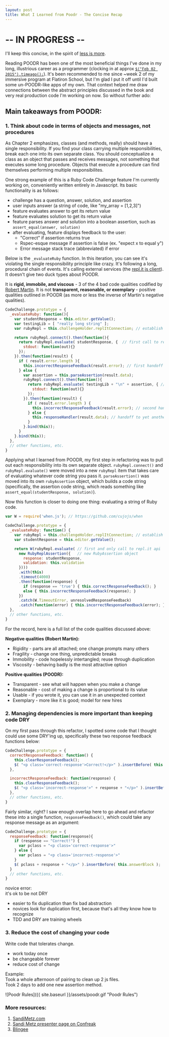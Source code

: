 ```yaml
---
layout: post
title: What I Learned from Poodr - The Concise Recap
---
```


# -- IN PROGRESS --

I'll keep this concise, in the spirit of [less is more](http://confreaks.tv/videos/goruco2011-less-the-path-to-better-design).

Reading POODR has been one of the most beneficial things I've done in my long, illustrious career as a programmer (clocking in at approx [`$("Feb 02 2015").timeago();`](http://timeago.yarp.com/)). It's been recommended to me since ~week 2 of my immersive program at Flatiron School, but I'm glad I put it off until I'd built some un-POODR-like apps of my own. That context helped me draw connections between the abstract principles discussed in the book and very real production code I'm working on now. So without further ado:

## Main takeaways from POODR:

### 1. Think about code in terms of objects and messages, not procedures

As Chapter 2 emphasizes, classes (and methods, really) should have a single responsibility. If you find your class carrying multiple responsibilities, break each one into its own separate class. You should conceptualize a class as an object that passes and receives messages, not something that executes some long procedure. Objects that execute a procedure can find themselves performing multiple responsibilites.

One strong example of this is a Ruby Code Challenge feature I'm currently working on, conveniently written entirely in Javascript. Its basic functionality is as follows:

- challenge has a question, answer, solution, and assertion
- user inputs answer (a string of code, like "my_array = [1,2,3]")
- feature evaluates answer to get its return value
- feature evaluates solution to get its return value
- feature parses answer and solution into a boolean assertion, such as `assert_equal(answer, solution)`
- after evaluating, feature displays feedback to the user:
    - "Correct" if assertion returns true
    - Rspec-esque message if assertion is false (ex. "expect x to equal y")
    - Error message stack trace (abbreviated) if error

Below is the `_evaluateRuby` function. In this iteration, you can see it's violating the single responsibility principle like crazy. It's following a long, procedural chain of events. It's calling external services (the [repl.it js client](https://github.com/replit/ReplitClient.js)). It doesn't give two duck types about POODR.

It is **rigid, immobile, and viscous** - 3 of the 4 bad code qualities codified by [Robert Martin](http://blog.cleancoder.com/). It is not **transparent, reasonable, or exemplary** - positive qualities outlined in POODR (as more or less the inverse of Martin's negative qualities).

```javascript
CodeChallenge.prototype = {
  _evaluateRuby: function(){
    var studentResponse = this.editor.getValue();
    var testingLib = [ "really long string" ];
    var rubyRepl = this.challengeHolder.replItConnection; // establish connection to repl.it client

    return rubyRepl.connect().then(function(){
      return rubyRepl.evaluate( studentResponse, {  // first call to repl.it api
        stdout: function(out){}
      });
    }).then(function(result) {
      if ( result.error.length ){
        this.incorrectResponseFeedback(result.error); // first handoff to error handler
      } else {
        var assertion = this.parseAssertion(result.data);
        rubyRepl.connect().then(function(){
          return rubyRepl.evaluate( testingLib + "\n" + assertion, { // second call to repl.it api
            stdout: function(out){}
          });
        }).then(function(result) {
          if ( result.error.length ) {
            this.incorrectResponseFeedback(result.error); // second handoff to error handler
          } else {
            this.responseHandler(result.data); // handoff to yet another function to display Correct/Incorrect response
          }
        }.bind(this));
      }
    }.bind(this));
  },
  // other functions, etc.
}
```

Applying what I learned from POODR, my first step in refactoring was to pull out each responsibility into its own separate object. `rubyRepl.connect()` and `rubyRepl.evaluate()` were moved into a new `rubyRepl` item that takes care of evaluating whatever code string you pass it. `parseAssertion()` was moved into its own `rubyAssertion` object, which builds a code string (specifically, the assertion code string, which reads something like `assert_equal(studentResponse, solution)`).

Now this function is closer to doing one thing: evaluating a string of Ruby code.

```javascript
var W = require('when.js'); // https://github.com/cujojs/when

CodeChallenge.prototype = {
  _evaluateRuby: function() {
    var rubyRepl = this.challengeHolder.replItConnection; // establish connection to repl.it client
    var studentResponse = this.editor.getValue();

    return W(rubyRepl.evaluate( // first and only call to repl.it api
      new RubyReplAssertion({   // new RubyAssertion object
        response: studentResponse,
        validation: this.validation
      })))
      .with(this)
      .timeout(4000)
      .then(function(response) {
        if (response == 'true') { this.correctResponseFeedback(); }
        else { this.incorrectResponseFeedback(response); }
      })
      .catch(W.TimeoutError, unresolvedResponseFeedback)
      .catch(function(error) { this.incorrectResponseFeedback(error); });
  },
  // other functions, etc.
}
```

For the record, here is a full list of the code qualities discussed above:

**Negative qualities (Robert Martin):**  
- Rigidity - parts are all attached; one change prompts many others  
- Fragility - change one thing, unpredictable breaks  
- Immobility - code hopelessly intertangled; reuse through duplication  
- Viscosity - behaving badly is the most attractive option  

**Positive qualities (POODR):**  
- Transparent - see what will happen when you make a change  
- Reasonable - cost of making a change is proportional to its value  
- Usable - if you wrote it, you can use it in an unexpected context  
- Exemplary - more like it is good; model for new hires  

### 2. Managing dependencies is more important than keeping code DRY

On my first pass through this refactor, I spotted some code that I thought could use some DRY'ing up, specifically these two response feedback functions below:

```javascript
CodeChallenge.prototype = {
  correctResponseFeedback: function() {
    this.clearResponseFeedback();
    $( "<p class='correct-response'>Correct!</p>" ).insertBefore( this.answerBlock );
  },

  incorrectResponseFeedback: function(response) {
    this.clearResponseFeedback();
    $( "<p class='incorrect-response'>" + response + "</p>" ).insertBefore( this.answerBlock );
  },
  // other functions, etc.
}
```

Fairly similar, right? I saw enough overlap here to go ahead and refactor these into a single function, `responseFeedback()`, which could take any response message as an argument:

```javascript
CodeChallenge.prototype = {
  responseFeedback: function(response){
    if (response == "Correct!") {
      var pclass = "<p class='correct-response'>"
    } else {
      var pclass = "<p class='incorrect-response'>"
    }
    $( pclass + response + "</p>" ).insertBefore( this.answerBlock );
  }
  // other functions, etc.
}
```

novice error:  
it's ok to be not DRY  
- easier to fix duplication than fix bad abstraction  
- novices look for duplication first, because that's all they know how to recognize  
- TDD and DRY are training wheels  


### 3. Reduce the cost of changing your code

Write code that tolerates change.  
- work today once  
- be changeable forever  
- reduce cost of change  

Example:  
Took a whole afternoon of pairing to clean up 2 js files.  
Took 2 days to add one new assertion method.  

![Poodr Rules]({{ site.baseurl }}/assets/poodr.gif "Poodr Rules")

### More resources:  
1. [SandiMetz.com](http://www.sandimetz.com/)  
2. [Sandi Metz presenter page on Confreak](http://confreaks.tv/presenters/sandi-metz?page=)  
3. [Blingee](https://www.blingee.com)
